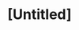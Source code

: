 ---
pid: CH875
title: "[Untitled]"
location_transcription: Norris Square Park
zipcode: 
outside_phl: 
neighborhood: 
age: 
age_range: 
instagram: 
image_file_name: CH_875.jpg
proposal_transcription: |-
  Angels in the sky Organization for the Homeless
  Donation
  Rest here
  My god make all my dreams come true.
  World be united.
topic: Human Rights,Inclusivity,Inequality,Religion
topic_summary: 0, 0, 0, 0
type: Community Resource Center
keywords_other: Homelessness, homeless, god, angel
credit: Angela Otake
image_labels: 
twitter: 
facebook: 
permalink: "/monuments/ch875/"
layout: item-page
---